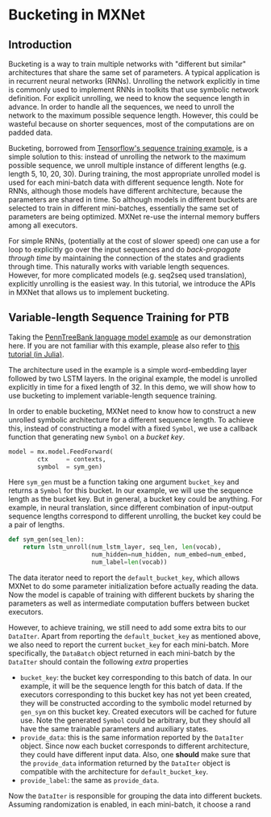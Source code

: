 # Bucketing in MXNet

## Introduction

Bucketing is a way to train multiple networks with "different but similar" architectures that share the same set of parameters. A typical application is in recurrent neural networks (RNNs). Unrolling the network explicitly in time is commonly used to implement RNNs in toolkits that use symbolic network definition. For explicit unrolling, we need to know the sequence length in advance. In order to handle all the sequences, we need to unroll the network to the maximum possible sequence length. However, this could be wasteful because on shorter sequences, most of the computations are on padded data.

Bucketing, borrowed from [Tensorflow's sequence training example](https://www.tensorflow.org/versions/r0.7/tutorials/seq2seq/index.html), is a simple solution to this: instead of unrolling the network to the maximum possible sequence, we unroll multiple instance of different lengths (e.g. length 5, 10, 20, 30). During training, the most appropriate unrolled model is used for each mini-batch data with different sequence length. Note for RNNs, although those models have different architecture, because the parameters are shared in time. So although models in different buckets are selected to train in different mini-batches, essentially the same set of parameters are being optimized. MXNet re-use the internal memory buffers among all executors.

For simple RNNs, (potentially at the cost of slower speed) one can use a for loop to explicitly go over the input sequences and do *back-propagate through time* by maintaining the connection of the states and gradients through time. This naturally works with variable length sequences. However, for more complicated models (e.g. seq2seq used translation), explicitly unrolling is the easiest way. In this tutorial, we introduce the APIs in MXNet that allows us to implement bucketing.

## Variable-length Sequence Training for PTB

Taking the [PennTreeBank language model example](https://github.com/dmlc/mxnet/tree/master/example/rnn) as our demonstration here. If you are not familiar with this example, please also refer to [this tutorial (in Julia)](http://dmlc.ml/mxnet/2015/11/15/char-lstm-in-julia.html).

The architecture used in the example is a simple word-embedding layer followed by two LSTM layers. In the original example, the model is unrolled explicitly in time for a fixed length of 32. In this demo, we will show how to use bucketing to implement variable-length sequence training.

In order to enable bucketing, MXNet need to know how to construct a new unrolled symbolic architecture for a different sequence length. To achieve this, instead of constructing a model with a fixed `Symbol`, we use a callback function that generating new `Symbol` on a *bucket key*.


```python
model = mx.model.FeedForward(
        ctx     = contexts,
        symbol  = sym_gen)
```

Here `sym_gen` must be a function taking one argument `bucket_key` and returns a `Symbol` for this bucket. In our example, we will use the sequence length as the bucket key. But in general, a bucket key could be anything. For example, in neural translation, since different combination of input-output sequence lengths correspond to different unrolling, the bucket key could be a pair of lengths.

```python
def sym_gen(seq_len):
    return lstm_unroll(num_lstm_layer, seq_len, len(vocab),
                       num_hidden=num_hidden, num_embed=num_embed,
                       num_label=len(vocab))
```
The data iterator need to report the `default_bucket_key`, which allows MXNet to do some parameter initialization before actually reading the data. Now the model is capable of training with different buckets by sharing the parameters as well as intermediate computation buffers between bucket executors.

However, to achieve training, we still need to add some extra bits to our `DataIter`. Apart from reporting the `default_bucket_key` as mentioned above, we also need to report the current `bucket_key` for each mini-batch. More specifically, the `DataBatch` object returned in each mini-batch by the `DataIter` should contain the following *extra* properties

* `bucket_key`: the bucket key corresponding to this batch of data. In our example, it will be the sequence length for this batch of data. If the executors corresponding to this bucket key has not yet been created, they will be constructed according to the symbolic model returned by `gen_sym` on this bucket key. Created executors will be cached for future use. Note the generated `Symbol` could be arbitrary, but they should all have the same trainable parameters and auxiliary states.
* `provide_data`: this is the same information reported by the `DataIter` object. Since now each bucket corresponds to different architecture, they could have different input data. Also, one **should** make sure that the `provide_data` information returned by the `DataIter` object is compatible with the architecture for `default_bucket_key`.
* `provide_label`: the same as `provide_data`.

Now the `DataIter` is responsible for grouping the data into different buckets. Assuming randomization is enabled, in each mini-batch, it choose a rand